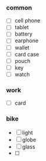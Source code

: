### common
- [ ] cell phone
- [ ] tablet
- [ ] battery
- [ ] earphone
- [ ] wallet
- [ ] card case
- [ ] pouch
- [ ] key
- [ ] watch

### work
- [ ] card

### bike
- [ ] light
- [ ] globe
- [ ] glass
- [ ] 
